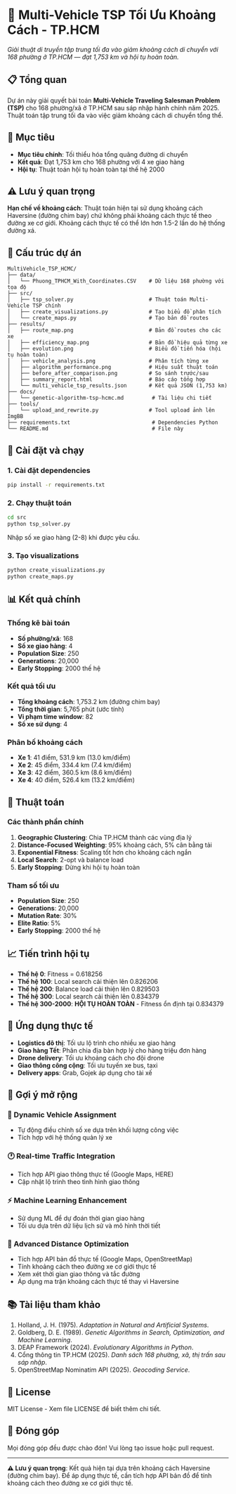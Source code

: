 # 🧬 Multi-Vehicle TSP Tối Ưu Khoảng Cách - TP.HCM

*Giải thuật di truyền tập trung tối đa vào giảm khoảng cách di chuyển với 168 phường ở TP.HCM — đạt 1,753 km và hội tụ hoàn toàn.*

## 📋 Tổng quan

Dự án này giải quyết bài toán **Multi-Vehicle Traveling Salesman Problem (TSP)** cho 168 phường/xã ở TP.HCM sau sáp nhập hành chính năm 2025. Thuật toán tập trung tối đa vào việc giảm khoảng cách di chuyển tổng thể.

## 🎯 Mục tiêu

- **Mục tiêu chính**: Tối thiểu hóa tổng quãng đường di chuyển
- **Kết quả**: Đạt 1,753 km cho 168 phường với 4 xe giao hàng
- **Hội tụ**: Thuật toán hội tụ hoàn toàn tại thế hệ 2000

## ⚠️ Lưu ý quan trọng

**Hạn chế về khoảng cách**: Thuật toán hiện tại sử dụng khoảng cách Haversine (đường chim bay) chứ không phải khoảng cách thực tế theo đường xe cơ giới. Khoảng cách thực tế có thể lớn hơn 1.5-2 lần do hệ thống đường xá.

## 📁 Cấu trúc dự án

```
MultiVehicle_TSP_HCMC/
├── data/
│   └── Phuong_TPHCM_With_Coordinates.CSV    # Dữ liệu 168 phường với tọa độ
├── src/
│   ├── tsp_solver.py                        # Thuật toán Multi-Vehicle TSP chính
│   ├── create_visualizations.py             # Tạo biểu đồ phân tích
│   └── create_maps.py                       # Tạo bản đồ routes
├── results/
│   ├── route_map.png                        # Bản đồ routes cho các xe
│   ├── efficiency_map.png                   # Bản đồ hiệu quả từng xe
│   ├── evolution.png                        # Biểu đồ tiến hóa (hội tụ hoàn toàn)
│   ├── vehicle_analysis.png                 # Phân tích từng xe
│   ├── algorithm_performance.png            # Hiệu suất thuật toán
│   ├── before_after_comparison.png          # So sánh trước/sau
│   ├── summary_report.html                  # Báo cáo tổng hợp
│   └── multi_vehicle_tsp_results.json       # Kết quả JSON (1,753 km)
├── docs/
│   └── genetic-algorithm-tsp-hcmc.md         # Tài liệu chi tiết
├── tools/
│   └── upload_and_rewrite.py                # Tool upload ảnh lên ImgBB
├── requirements.txt                          # Dependencies Python
└── README.md                                 # File này
```

## 🚀 Cài đặt và chạy

### 1. Cài đặt dependencies

```bash
pip install -r requirements.txt
```

### 2. Chạy thuật toán

```bash
cd src
python tsp_solver.py
```

Nhập số xe giao hàng (2-8) khi được yêu cầu.

### 3. Tạo visualizations

```bash
python create_visualizations.py
python create_maps.py
```

## 📊 Kết quả chính

### Thống kê bài toán
- **Số phường/xã**: 168
- **Số xe giao hàng**: 4
- **Population Size**: 250
- **Generations**: 20,000
- **Early Stopping**: 2000 thế hệ

### Kết quả tối ưu
- **Tổng khoảng cách**: 1,753.2 km (đường chim bay)
- **Tổng thời gian**: 5,765 phút (ước tính)
- **Vi phạm time window**: 82
- **Số xe sử dụng**: 4

### Phân bố khoảng cách
- **Xe 1**: 41 điểm, 531.9 km (13.0 km/điểm)
- **Xe 2**: 45 điểm, 334.4 km (7.4 km/điểm)  
- **Xe 3**: 42 điểm, 360.5 km (8.6 km/điểm)
- **Xe 4**: 40 điểm, 526.4 km (13.2 km/điểm)

## 🔧 Thuật toán

### Các thành phần chính
1. **Geographic Clustering**: Chia TP.HCM thành các vùng địa lý
2. **Distance-Focused Weighting**: 95% khoảng cách, 5% cân bằng tải
3. **Exponential Fitness**: Scaling tốt hơn cho khoảng cách ngắn
4. **Local Search**: 2-opt và balance load
5. **Early Stopping**: Dừng khi hội tụ hoàn toàn

### Tham số tối ưu
- **Population Size**: 250
- **Generations**: 20,000
- **Mutation Rate**: 30%
- **Elite Ratio**: 5%
- **Early Stopping**: 2000 thế hệ

## 📈 Tiến trình hội tụ

- **Thế hệ 0**: Fitness = 0.618256
- **Thế hệ 100**: Local search cải thiện lên 0.826206
- **Thế hệ 200**: Balance load cải thiện lên 0.829503
- **Thế hệ 300**: Local search cải thiện lên 0.834379
- **Thế hệ 300-2000**: **HỘI TỤ HOÀN TOÀN** - Fitness ổn định tại 0.834379

## 🎯 Ứng dụng thực tế

- **Logistics đô thị**: Tối ưu lộ trình cho nhiều xe giao hàng
- **Giao hàng Tết**: Phân chia địa bàn hợp lý cho hàng triệu đơn hàng
- **Drone delivery**: Tối ưu khoảng cách cho đội drone
- **Giao thông công cộng**: Tối ưu tuyến xe bus, taxi
- **Delivery apps**: Grab, Gojek áp dụng cho tài xế

## 🔮 Gợi ý mở rộng

### 🚚 Dynamic Vehicle Assignment
- Tự động điều chỉnh số xe dựa trên khối lượng công việc
- Tích hợp với hệ thống quản lý xe

### 🕐 Real-time Traffic Integration
- Tích hợp API giao thông thực tế (Google Maps, HERE)
- Cập nhật lộ trình theo tình hình giao thông

### ⚡ Machine Learning Enhancement
- Sử dụng ML để dự đoán thời gian giao hàng
- Tối ưu dựa trên dữ liệu lịch sử và mô hình thời tiết

### 🎯 Advanced Distance Optimization
- Tích hợp API bản đồ thực tế (Google Maps, OpenStreetMap)
- Tính khoảng cách theo đường xe cơ giới thực tế
- Xem xét thời gian giao thông và tắc đường
- Áp dụng ma trận khoảng cách thực tế thay vì Haversine

## 📚 Tài liệu tham khảo

1. Holland, J. H. (1975). *Adaptation in Natural and Artificial Systems*.
2. Goldberg, D. E. (1989). *Genetic Algorithms in Search, Optimization, and Machine Learning*.
3. DEAP Framework (2024). *Evolutionary Algorithms in Python*.
4. Cổng thông tin TP.HCM (2025). *Danh sách 168 phường, xã, thị trấn sau sáp nhập*.
5. OpenStreetMap Nominatim API (2025). *Geocoding Service*.

## 📄 License

MIT License - Xem file LICENSE để biết thêm chi tiết.

## 👥 Đóng góp

Mọi đóng góp đều được chào đón! Vui lòng tạo issue hoặc pull request.

---

**⚠️ Lưu ý quan trọng**: Kết quả hiện tại dựa trên khoảng cách Haversine (đường chim bay). Để áp dụng thực tế, cần tích hợp API bản đồ để tính khoảng cách theo đường xe cơ giới thực tế.
